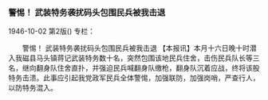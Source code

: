 ### 警惕！  武装特务袭扰码头包围民兵被我击退

1946-10-02
第2版()
专栏：

　　警惕！
    武装特务袭扰码头包围民兵被我击退
    【本报讯】本月十六日晚十时潜入我磁县马头镇蒋记武装特务数十名，突然包围该地民兵住舍，击伤民兵队长等三名，继向翻身队住舍直扑，并强迫民兵喊翻身队缴枪，翻身队沉着应战，终将该股特务击溃。此事应引起我党政军民兵全体警惕，加强联防，加强岗哨，严查行人，以防特务混入。
